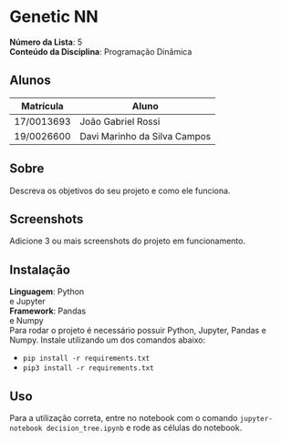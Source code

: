 # Genetic NN

**Número da Lista**: 5<br>
**Conteúdo da Disciplina**: Programação Dinâmica<br>

## Alunos
|Matrícula | Aluno |
| -- | -- |
| 17/0013693  |  João Gabriel Rossi |
| 19/0026600  |  Davi Marinho da Silva Campos |

## Sobre 
Descreva os objetivos do seu projeto e como ele funciona. 

## Screenshots
Adicione 3 ou mais screenshots do projeto em funcionamento.

## Instalação 
**Linguagem**: Python<br> e Jupyter<br>
**Framework**: Pandas<br> e Numpy<br> 
Para rodar o projeto é necessário possuir Python, Jupyter, Pandas e Numpy.
Instale utilizando um dos comandos abaixo:
- `pip install -r requirements.txt`
- `pip3 install -r requirements.txt`

## Uso 
Para a utilização correta, entre no notebook com o comando 
`jupyter-notebook decision_tree.ipynb`
e rode as células do notebook.





